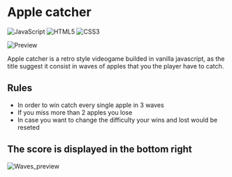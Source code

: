 # Apple catcher
![JavaScript](https://img.shields.io/badge/javascript-%23323330.svg?style=for-the-badge&logo=javascript&logoColor=%23F7DF1E)
![HTML5](https://img.shields.io/badge/html5-%23E34F26.svg?style=for-the-badge&logo=html5&logoColor=white)
![CSS3](https://img.shields.io/badge/css3-%231572B6.svg?style=for-the-badge&logo=css3&logoColor=white)

![Preview](https://res.cloudinary.com/duscflsvf/image/upload/v1634598924/Screen_Shot_2021-10-18_at_6.18.37_PM_j00ziy.png)

Apple catcher is a retro style videogame builded in vanilla javascript, as the title suggest it consist in waves of apples that you the player have to catch.

## Rules
- In order to win catch every single apple in 3 waves
- If you miss more than 2 apples you lose
- In case you want to change the difficulty your wins and lost would be reseted
  
## The score is displayed in the bottom right

![Waves_preview](https://res.cloudinary.com/duscflsvf/image/upload/v1634599167/Untitled_design_1_hjmwzr.png)